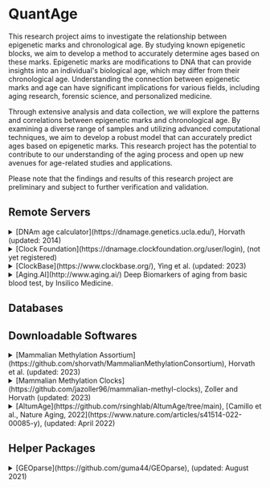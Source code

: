 # QuantAge

This research project aims to investigate the relationship between epigenetic marks and chronological age. By studying known epigenetic blocks, we aim to develop a method to accurately determine ages based on these marks. Epigenetic marks are modifications to DNA that can provide insights into an individual's biological age, which may differ from their chronological age. Understanding the connection between epigenetic marks and age can have significant implications for various fields, including aging research, forensic science, and personalized medicine.

Through extensive analysis and data collection, we will explore the patterns and correlations between epigenetic marks and chronological age. By examining a diverse range of samples and utilizing advanced computational techniques, we aim to develop a robust model that can accurately predict ages based on epigenetic marks. This research project has the potential to contribute to our understanding of the aging process and open up new avenues for age-related studies and applications.

Please note that the findings and results of this research project are preliminary and subject to further verification and validation.

## Remote Servers

<details>
<summary> [DNAm age calculator](https://dnamage.genetics.ucla.edu/), Horvath (updated: 2014) </summary>
   
   Based on [the seminal Horvath paper in 2013](https://genomebiology.biomedcentral.com/articles/10.1186/gb-2013-14-10-r115). Replaced by an improved online calculator at [clockfoundation.org](https://dnamage.clockfoundation.org). A tutorial and example data files are provided.

   * Measurement platform: Illumina Infinium (EPIC, 450K, or 27K)
</details>

<details>
<summary>[Clock Foundation](https://dnamage.clockfoundation.org/user/login), (not yet registered)</summary>
</details>

<details>
<summary>[ClockBase](https://www.clockbase.org/), Ying et al. (updated: 2023)</summary>

   Eleven aging clock models in total, not yet open-sourced. [preprint](https://doi.org/10.1101/2023.02.28.530532)
</details>

<details>
<summary>[Aging.AI](http://www.aging.ai/) Deep Biomarkers of aging from basic blood test, by Insilico Medicine.</summary>
</details>

## Databases

## Downloadable Softwares
<details>
<summary>[Mammalian Methylation Assortium](https://github.com/shorvath/MammalianMethylationConsortium), Horvath et al. (updated: 2023)</summary>
   
   Contains various data files, clock coefficiencts, and source R codes, including universal mammalian clock and network analysis
   #### Data files
      * An example dataset
      * Genome coordinates for different species
      * The array manifest (names and locations of probes)
      * Probe design details

   #### Measurement platform

   #### Source codes
      * Alignment and annotation
      * Sesame normalization
      * Universal pan-mammalian epigenetic clocks
      * universal blood epigenetic clocks
      * universal skin epigenetic clocks
      * adaptations to Illumina 450K/EPIC array
      * various tissue, sex, and species predictors for mammalian species
      * mammalian network analysis in Haghani et al., Science 2023

   #### Binary codes
</details>

<details>
<summary>[Mammalian Methylation Clocks](https://github.com/jazoller96/mammalian-methyl-clocks), Zoller and Horvath (updated: 2023)</summary>

   Contains various clock coefficients, and binary R codes. Publishes [A companion paper on biorxiv](https://www.biorxiv.org/content/10.1101/2023.09.06.556506v1) and references to all R functions.

   Over twenty clock coefficients are provided for various species, as well as the Universal Clock (Lu, 2023, Nature Aging). Different reverse age transformations may be required for different clocks.

   In principle, one can write corresponding code in python based on the descriptions?

   * Data normalization. Process raw data wiht Sesame normalization.
   * Data imputation. All clocks are based on Horvath 40K methylation datta. Imputation was only done with Mouse by simply taking mean methylation across all of their mouse data. The standard 320K, 800K, or EPIC array was not tried previously. One last resort is to replace all NAs with 0.5

   #### Data files
      * Over 30 clock coefficients files
      * AnAge table (not sure what it is yet)
   #### Source codes
      * Age transformations (R)
   #### Binary codes
      * The entire MammalMethylClock package is in compiled R binaries only!

</details>

<details>
<summary>[AltumAge](https://github.com/rsinghlab/AltumAge/tree/main), [Camillo et al., Nature Aging, 2022](https://www.nature.com/articles/s41514-022-00085-y), (updated: April 2022)</summary>

   A pan-tissue DNA methylation epigenetic clock based on deep learning. 

   #### Problems
      * Missing my_functions.py
      * Missing gold_standards.csv
      * Missing data_pkl/*.pkl
      * Who knows what!

</details>

## Helper Packages
<details>
<summary>[GEOparse](https://github.com/guma44/GEOparse), (updated: August 2021)</summary>
Python library to access Gene Expression Omnibus Database (GEO).

GEOparse is python package that can be used to query and retrieve data from Gene Expression Omnibus database (GEO). The inspiration and the base for it is great R library GEOquery.

   #### Problems
      * Lack documentation
      * Lack features
</details>
